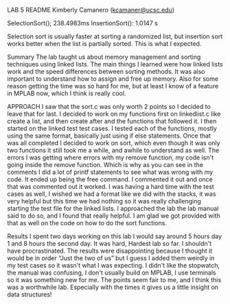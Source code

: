 LAB 5 README
Kimberly Camanero (kcamaner@ucsc.edu)

SelectionSort(); 238.4983ms
InsertionSort(): 1.0147 s

Selection sort is usually faster at sorting a randomized list, but insertion sort works better when the list is partially sorted. This is what I expected.


Summary
The lab taught us about memory management and sorting techniques using linked lists. The main things I learned were how linked lists work and the speed differences between sorting methods. It was also important to understand how to assign and free up memory. Also for some reason getting the time was so hard for me, but at least I know of a feature in MPLAB now, which I think is really cool. 

APPROACH
I saw that the sort.c was only worth 2 points so I decided to leave that for last. I decided to work on my functions first on linkedlist.c like create a list, and then create after and the functions that followed it. I then started on the linked test test cases. I tested each of the functions, mostly using the same format, basically just using if else statements. Once that was all completed I decided to work on sort, which even though it was only two functions it still took me a while, and awhile to understand as well. The errors I was getting where errors with my remove function, my code isn't going inside the remove function. Which is why as you can see in the comments I did a lot of printf statements to see what was wrong with my code. It ended up being the free command. I commented it out and once that was commented out it worked. I was having a hard time with the test cases as well, I wished we had a format like we did with the stacks, it was very helpful but this time we had nothing so it was really challenging starting the test file for the linked lists. I approached the lab the lab manual said to do so, and I found that really helpful. I am glad we got provided with that as well on the code on how to do the sort functions. 

Results
I spent two days working on this lab I would say around 5 hours day 1 and 8 hours the second day. It was hard, Hardest lab so far. I shouldn't have procrastinated. The results were disappointing because I thought it would be in order “Just the two of us” but I guess I added them weirdly in my test cases so it wasn't what I was expecting. I didn't like the stopwatch, the manual was confusing, I don't usually build on MPLAB, I use terminals so it was something new for me. The points seem fair to me, and I think this was a worthwhile lab. Especially with the times it gives us a little insight on data structures!

